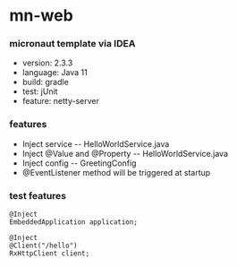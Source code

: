 # mn-web

### micronaut template via IDEA
* version: 2.3.3
* language: Java 11
* build: gradle
* test: jUnit
* feature: netty-server

### features
* Inject service -- HelloWorldService.java
* Inject @Value and @Property -- HelloWorldService.java
* Inject config -- GreetingConfig
* @EventListener method will be triggered at startup


### test features

```
@Inject
EmbeddedApplication application;

@Inject
@Client("/hello")
RxHttpClient client;
```
